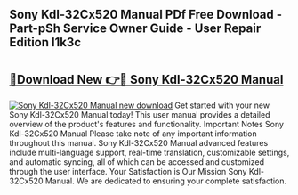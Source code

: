 ## Sony Kdl-32Cx520 Manual PDf Free Download - Part-pSh Service Owner Guide - User Repair Edition l1k3c

# <h2><a href="http://cf28709.oget.top/?id=Sony+Kdl-32Cx520+Manual">🔗Download New 👉🔴 Sony Kdl-32Cx520 Manual</a></h2>

[![Sony Kdl-32Cx520 Manual new download](https://i.imgur.com/5g1atiW.png)](http://cf28709.oget.top/?id=Sony+Kdl-32Cx520+Manual)
Get started with your new Sony Kdl-32Cx520 Manual today! This user manual provides a detailed overview of the product's features and functionality. Important Notes Sony Kdl-32Cx520 Manual Please take note of any important information throughout this manual. Sony Kdl-32Cx520 Manual advanced features include multi-language support, real-time translation, customizable settings, and automatic syncing, all of which can be accessed and customized through the user interface. Your Satisfaction is Our Mission Sony Kdl-32Cx520 Manual. We are dedicated to ensuring your complete satisfaction.

